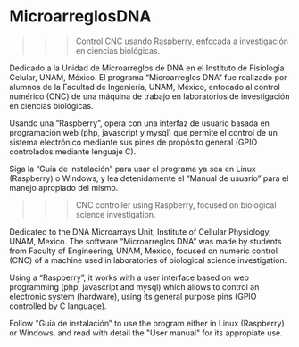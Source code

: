 # MicroarreglosDNA

> > > Control CNC usando Raspberry, enfocada a investigación en ciencias biológicas.

Dedicado a la Unidad de Microarreglos de DNA en el Instituto de Fisiología Celular, UNAM, México. El programa “Microarreglos DNA” fue realizado por alumnos de la Facultad de Ingeniería, UNAM, México, enfocado al control numérico (CNC) de una máquina de trabajo en laboratorios de investigación en ciencias biológicas.

Usando una “Raspberry”, opera con una interfaz de usuario basada en programación web (php, javascript y mysql) que permite el control de un sistema electrónico mediante sus pines de propósito general (GPIO controlados mediante lenguaje C).

Siga la “Guía de instalación” para usar el programa ya sea en Linux (Raspberry) o Windows, y lea detenidamente el “Manual de usuario” para el manejo apropiado del mismo.

> > > CNC controller using Raspberry, focused on biological science investigation.

Dedicated to the DNA Microarrays Unit, Institute of Cellular Physiology, UNAM, Mexico. The software “Microarreglos DNA” was made by students from Faculty of Engineering, UNAM, Mexico, focused on numeric control (CNC) of a machine used in laboratories of biological science investigation.

Using a “Raspberry”, it works with a user interface based on web programming (php, javascript and mysql) which allows to control an electronic system (hardware), using its general purpose pins (GPIO controlled by C language).

Follow "Guía de instalación” to use the program either in Linux (Raspberry) or Windows, and read with detail the "User manual" for its appropiate use.
